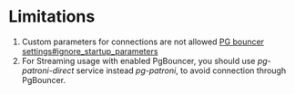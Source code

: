 # Limitations

1) Custom parameters for connections are not allowed [PG bouncer settings#ignore_startup_parameters](https://www.pgbouncer.org/config.html#generic-settings)
2) For Streaming usage with enabled PgBouncer, you should use *pg-patroni-direct* service instead *pg-patroni*, to avoid connection through PgBouncer.
